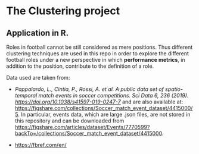 # The Clustering project
## Application in R.

Roles in football cannot be still considered as mere positions. Thus different clustering techniques are used in this repo in order to explore the different football roles under a new perspective in which **performance metrics**, in addition to the position, contribute to the definition of a role.

Data used are taken from:

* _Pappalardo, L., Cintia, P., Rossi, A. et al. A public data set of spatio-temporal match events in soccer competitions. Sci Data 6, 236 (2019). https://doi.org/10.1038/s41597-019-0247-7_ and are also available at: https://figshare.com/collections/Soccer_match_event_dataset/4415000/5.
In particular, events data, which are large .json files, are not stored in this repository and can be downloaded from https://figshare.com/articles/dataset/Events/7770599?backTo=/collections/Soccer_match_event_dataset/4415000.

* https://fbref.com/en/
